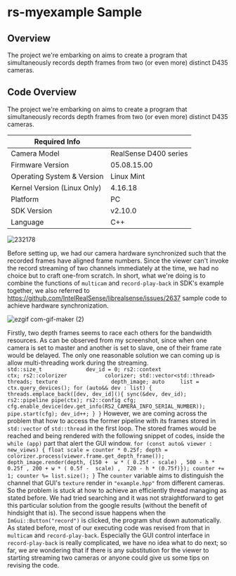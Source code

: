 # rs-myexample Sample

## Overview

The project we're embarking on aims to create a program that simultaneously records depth frames from two (or even more) distinct D435 cameras.

## Code Overview

The project we're embarking on aims to create a program that simultaneously records depth frames from two (or even more) distinct D435 cameras. 

| Required Info                         |                                                                |
|---------------------------------|------------------------------------------- |
| Camera Model                       | RealSense D400 series | 
| Firmware Version                   | 05.08.15.00 | 
| Operating System & Version |  Linux Mint  | 
| Kernel Version (Linux Only)    |  4.16.18                                         | 
| Platform                                 | PC |
| SDK Version                            | v2.10.0                         | 
| Language                            |  C++                          |  

![232178](https://user-images.githubusercontent.com/13239005/56457595-c3634400-63af-11e9-9aed-ef6dffad3a3d.jpg)

Before setting up, we had our camera hardware synchronized such that the recorded frames have aligned frame numbers. Since the viewer can't invoke the record streaming of two channels immediately at the time, we had no choice but to craft one-from scratch. In short, what we're doing is to combine the functions of `multicam` and `record-play-back` in SDK's example together, we also referred to https://github.com/IntelRealSense/librealsense/issues/2637 sample code to achieve hardware synchronization. 

![ezgif com-gif-maker (2)](https://user-images.githubusercontent.com/13239005/56457789-500f0180-63b2-11e9-8ca2-83691859784c.gif)


Firstly, two depth frames seems to race each others for the bandwidth resources. As can be observed from my screenshot, since when one camera  is set to master and another is set to slave, one of their frame rate would be delayed. The only one reasonable solution we can coming up is allow multi-threading work during the streaming.  
`
    std::size_t              dev_id = 0;
    rs2::context                    ctx;
    rs2::colorizer            colorizer;
    std::vector<std::thread>    threads;
    texture                 depth_image;
    auto     list = ctx.query_devices();
    for (auto&& dev : list)
    {
            threads.emplace_back([dev, dev_id](){
                sync(&dev, dev_id);
                rs2::pipeline pipe(ctx);
                rs2::config cfg;
                cfg.enable_device(dev.get_info(RS2_CAMERA_INFO_SERIAL_NUMBER));
                pipe.start(cfg);
                dev_id++;
            }
    }
`
However, we are coming across the problem that how to access the former pipeline with its frames stored in `std::vector` of `std::thread` in the first loop. The stored frames would be reached and being rendered with the following snippet of codes, inside the `while (app)` part that alert the GUI window. 
`
    for (const auto& viewer : new_views)
    {
            float scale = counter * 0.25f;
            depth = colorizer.process(viewer.frame.get_depth_frame());
            depth_image.render(depth, {150 +  w * ( 0.25f - scale) , 500 - h * 0.25f , 200 + w * ( 0.5f - 
            scale) ,  720 - h * (0.75f)});
            counter += 1;
            counter %= list.size();
     }
`
The `counter` variable aims to distinguish the channel that GUI's `texture` render in `"example.hpp"` from different cameras. So the problem is stuck at how to achieve an efficiently thread managing as stated before. We had tried searching and it was not straightforward to get this particular solution from the google results (without the benefit of hindsight that is). 
The second issue happens when the `ImGui::Button("record")` is clicked, the program shut down automatically. As stated before, most of our executing code was revised from that in `multicam` and `record-play-back`. Especially the GUI control interface in `record-play-back` is really complicated, we have no idea what to do next; so far, we are wondering that if there is any substitution for the viewer to starting streaming two cameras or anyone could give us some tips on revising the code.